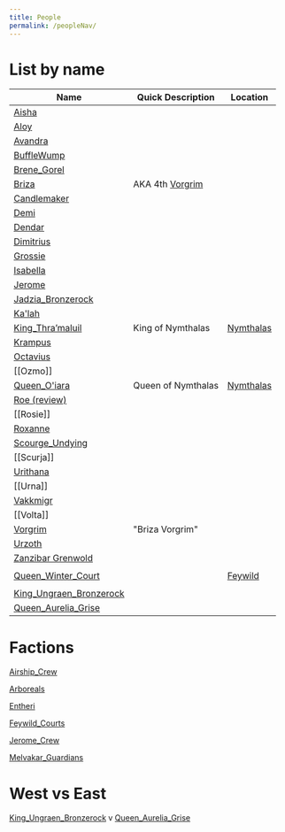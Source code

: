 ```yaml
---
title: People
permalink: /peopleNav/
---
```


# List by name

| Name                                                                    | Quick Description                       | Location                                                |
| ----------------------------------------------------------------------- | --------------------------------------- | ------------------------------------------------------- |
| [Aisha](../people/Aisha.md)                                             |                                         |                                                         |
| [Aloy](../people/Aloy.md)                                           |                                         |                                                         |
| [Avandra](../people/Avandra.md)                                         |                                         |                                                         |
| [BuffleWump](../people/BuffleWump.md)                                   |                                         |                                                         |
| [Brene_Gorel](../people/Brene_Gorel.md)                                 |                                         |                                                         |
| [Briza](../people/Briza.md)                                             | AKA 4th [Vorgrim](../people/Vorgrim.md) |                                                         |
| [Candlemaker](../people/Candlemaker.md)                                 |                                         |                                                         |
| [Demi](../people/Demi.md)                                               |                                         |                                                         |
| [Dendar](../people/Dendar.md)                                           |                                         |                                                         |
| [Dimitrius](../people/Dimitrius.md)                                     |                                         |                                                         |
| [Grossie](../people/Grossie.md)                                         |                                         |                                                         |
| [Isabella](../people/Isabella.md)                                       |                                         |                                                         |
| [Jerome](../people/Jerome.md)                                           |                                         |                                                         |
| [Jadzia_Bronzerock](Jadzia_Bronzerock.md) |                                         |                                                         |
| [Ka'lah](Ka'lah.md)                                               |                                         |                                                         |
| [King_Thra’maluil](../people/King_Thra’maluil.md)                       | King of Nymthalas                       | [Nymthalas](../places/Nymthalas.md) |
| [Krampus](../people/Krampus.md)                                         |                                         |                                                         |
| [Octavius](../people/Octavius.md)                                       |                                         |                                                         |
| [[Ozmo]]                                                                |                                         |                                                         |
| [Queen_O'iara](../people/Queen_O'iara.md)                               | Queen of Nymthalas                      | [Nymthalas](../places/Nymthalas.md) |
| [Roe (review)](../people/Roe%20(review).md)                             |                                         |                                                         |
| [[Rosie]]                                                               |                                         |                                                         |
| [Roxanne](../people/Roxanne.md)                                         |                                         |                                                         |
| [Scourge_Undying](../people/Scourge_Undying.md)                         |                                         |                                                         |
| [[Scurja]]                                                              |                                         |                                                         |
| [Urithana](Urithana.md)                   |                                         |                                                         |
| [[Urna]]                                                                |                                         |                                                         |
| [Vakkmigr](../people/Vakkmigr.md)                                       |                                         |                                                         |
| [[Volta]]                                                               |                                         |                                                         |
| [Vorgrim](../people/Vorgrim.md)                                         | "Briza Vorgrim"                                        |                                                         |
| [Urzoth](Urzoth.md)                                             |                                         |                                                         |
| [Zanzibar Grenwold](../people/Zanzibar%20Grenwold.md)                   |                                         |                                                         |
|                                                                         |                                         |                                                         |
| [Queen_Winter_Court](../people/Queen_Winter_Court.md)                   |                                         | [Feywild](../places/Planes/Feywild.md)                  |
|                                                                         |                                         |                                                         |
| [King_Ungraen_Bronzerock](../people/King_Ungraen_Bronzerock.md)         |                                         |                                                         |
| [Queen_Aurelia_Grise](../people/Queen_Aurelia_Grise.md)                 |                                         |                                                         |




# Factions
[Airship_Crew](../people/Factions/Airship_Crew.md)


[Arboreals](../people/Factions/Arboreals.md)


[Entheri](../people/Entheri.md)


[Feywild_Courts](../people/Factions/Feywild_Courts.md)


[Jerome_Crew](../people/Factions/Jerome_Crew.md)


[Melvakar_Guardians](../people/Factions/Melvakar_Guardians.md)


# West vs East
[King_Ungraen_Bronzerock](../people/King_Ungraen_Bronzerock.md) v [Queen_Aurelia_Grise](../people/Queen_Aurelia_Grise.md)
